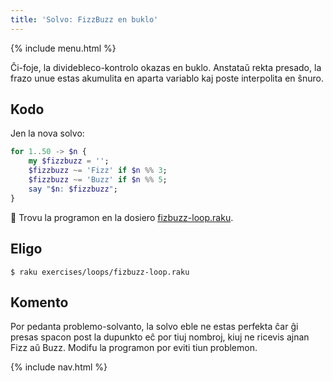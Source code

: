 ```yaml
---
title: 'Solvo: FizzBuzz en buklo'
---
```


{% include menu.html %}

Ĉi-foje, la dividebleco-kontrolo okazas en buklo. Anstataŭ rekta presado, la frazo unue estas akumulita en aparta variablo kaj poste interpolita en ŝnuro.

## Kodo

Jen la nova solvo:

```raku
for 1..50 -> $n {
    my $fizzbuzz = '';
    $fizzbuzz ~= 'Fizz' if $n %% 3;
    $fizzbuzz ~= 'Buzz' if $n %% 5;
    say "$n: $fizzbuzz";
}
```

🦋 Trovu la programon en la dosiero [fizbuzz-loop.raku](https://github.com/ash/raku-course/blob/master/exercises/loops/fizbuzz-loop.raku).

## Eligo

```console
$ raku exercises/loops/fizbuzz-loop.raku
```

## Komento

Por pedanta problemo-solvanto, la solvo eble ne estas perfekta ĉar ĝi presas spacon post la dupunkto eĉ por tiuj nombroj, kiuj ne ricevis ajnan Fizz aŭ Buzz. Modifu la programon por eviti tiun problemon.

{% include nav.html %}